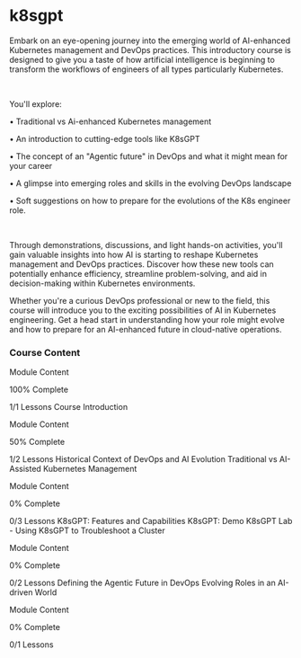 # k8sgpt

Embark on an eye-opening journey into the emerging world of AI-enhanced Kubernetes management and DevOps practices. This introductory course is designed to give you a taste of how artificial intelligence is beginning to transform the workflows of engineers of all types particularly Kubernetes.

‍

You'll explore:

‍• Traditional vs Ai-enhanced Kubernetes management

• An introduction to cutting-edge tools like K8sGPT

• The concept of an "Agentic future" in DevOps and what it might mean for your career

• A glimpse into emerging roles and skills in the evolving DevOps landscape

• Soft suggestions on how to prepare for the evolutions of the K8s engineer role.

‍

Through demonstrations, discussions, and light hands-on activities, you'll gain valuable insights into how AI is starting to reshape Kubernetes management and DevOps practices. Discover how these new tools can potentially enhance efficiency, streamline problem-solving, and aid in decision-making within Kubernetes environments.

Whether you're a curious DevOps professional or new to the field, this course will introduce you to the exciting possibilities of AI in Kubernetes engineering. Get a head start in understanding how your role might evolve and how to prepare for an AI-enhanced future in cloud-native operations.


### Course Content

Module Content

100% Complete

1/1 Lessons
Course Introduction

Module Content

50% Complete

1/2 Lessons
Historical Context of DevOps and AI Evolution
Traditional vs AI-Assisted Kubernetes Management

Module Content

0% Complete

0/3 Lessons
K8sGPT: Features and Capabilities
K8sGPT: Demo
K8sGPT Lab - Using K8sGPT to Troubleshoot a Cluster

Module Content

0% Complete

0/2 Lessons
Defining the Agentic Future in DevOps
Evolving Roles in an AI-driven World

Module Content

0% Complete

0/1 Lessons
